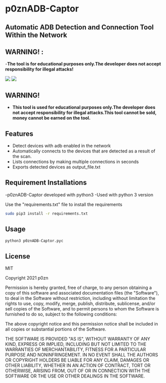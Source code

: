# p0znADB-Captor
## Automatic ADB Detection and Connection Tool Within the Network
## WARNING! :
-**The tool is for educational purposes only.The developer does not accept responsibility for illegal attacks!**

![](https://www.linkpicture.com/q/pic_20.jpg)
![](https://www.linkpicture.com/q/pic2_8.jpg)

## WARNING!

- **This tool is used for educational purposes only.The developer does not accept responsibility for illegal attacks.This tool cannot be sold, money cannot be earned on the tool.**

## Features

- Detect devices with adb enabled in the network
- Automatically connects to the devices that are detected as a result of the scan.
- Lists connections by making multiple connections in seconds
- Exports detected devices as output_file.txt

## Requirement Installations

-p0znADB-Captor developed with python3 
-Used with python 3 version

Use the "requirements.txt" file to install the requirements

```sh
sudo pip3 install -r requirements.txt
```

## Usage

```sh
python3 p0znADB-Captor.pyc  
```


## License

MIT

Copyright 2021 p0zn

Permission is hereby granted, free of charge, to any person obtaining a copy of this software and associated documentation files (the "Software"), to deal in the Software without restriction, including without limitation the rights to use, copy, modify, merge, publish, distribute, sublicense, and/or sell copies of the Software, and to permit persons to whom the Software is furnished to do so, subject to the following conditions:

The above copyright notice and this permission notice shall be included in all copies or substantial portions of the Software.

THE SOFTWARE IS PROVIDED "AS IS", WITHOUT WARRANTY OF ANY KIND, EXPRESS OR IMPLIED, INCLUDING BUT NOT LIMITED TO THE WARRANTIES OF MERCHANTABILITY, FITNESS FOR A PARTICULAR PURPOSE AND NONINFRINGEMENT. IN NO EVENT SHALL THE AUTHORS OR COPYRIGHT HOLDERS BE LIABLE FOR ANY CLAIM, DAMAGES OR OTHER LIABILITY, WHETHER IN AN ACTION OF CONTRACT, TORT OR OTHERWISE, ARISING FROM, OUT OF OR IN CONNECTION WITH THE SOFTWARE OR THE USE OR OTHER DEALINGS IN THE SOFTWARE.


